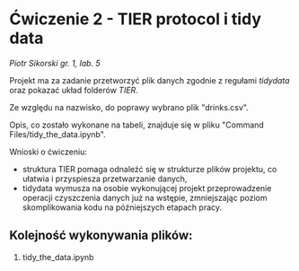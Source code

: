 # Ćwiczenie 2 - TIER protocol i tidy data

*Piotr Sikorski gr. 1, lab. 5*

Projekt ma za zadanie przetworzyć plik danych zgodnie z regułami *tidydata* oraz pokazać układ folderów *TIER*.

Ze względu na nazwisko, do poprawy wybrano plik "drinks.csv".

Opis, co zostało wykonane na tabeli, znajduje się w pliku "Command Files/tidy_the_data.ipynb".

Wnioski o ćwiczeniu:
* struktura TIER pomaga odnaleźć się w strukturze plików projektu, co ułatwia i przyspiesza przetwarzanie danych,
* tidydata wymusza na osobie wykonującej projekt przeprowadzenie operacji czyszczenia danych już na wstępie, zmniejszając poziom skomplikowania kodu na późniejszych etapach pracy.

## Kolejność wykonywania plików:
1. tidy_the_data.ipynb
